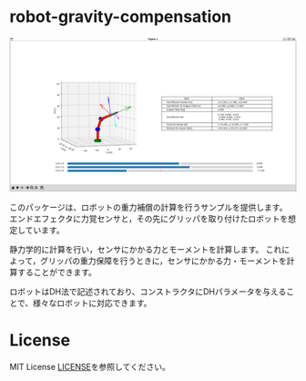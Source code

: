 
# robot-gravity-compensation

![Image](robot.png)

このパッケージは、ロボットの重力補償の計算を行うサンプルを提供します。
エンドエフェクタに力覚センサと，その先にグリッパを取り付けたロボットを想定しています。

静力学的に計算を行い，センサにかかる力とモーメントを計算します。
これによって，グリッパの重力保障を行うときに，センサにかかる力・モーメントを計算することができます。

ロボットはDH法で記述されており、コンストラクタにDHパラメータを与えることで、様々なロボットに対応できます。

# License

MIT License 
[LICENSE](LICENSE)を参照してください。

